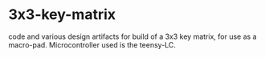 # 3x3-key-matrix
code and various design artifacts for build of a 3x3 key matrix, for use as a macro-pad. Microcontroller used is the teensy-LC. 
